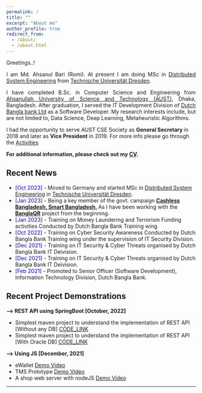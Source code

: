```yaml
---
permalink: /
title: ""
excerpt: "About me"
author_profile: true
redirect_from:
  - /about/
  - /about.html
---
```

Greetings..!

<div style="text-align: justify"> 

I am Md. Ahsanul Bari (Romi). At present I am doing MSc in [Distributed System Engineering](https://tu-dresden.de/ing/informatik/studium/studienangebot/master-studiengaenge/distributed-systems-engineering) from [Technische Universität Dresden](https://tu-dresden.de/).<br />

I have completed B.Sc. in Computer Science and Engineering from <a href="http://aust.edu/">Ahsanullah University of Science and Technology (AUST)</a>, Dhaka, Bangladesh. After graduation, I served the IT Development Division of <a href="https://www.dutchbanglabank.com/"> Dutch Bangla bank Ltd</a> as a Software Developer. My research interests include, but are not limited to, Data Science, Deep Learning, Metaheuristic Algorithms.<br /></div>

I had the opportunity to serve AUST CSE Society as <b> General Secretary </b> in 2018 and later as <b> Vice President</b> in 2019.
For more info please go through the [Activities](https://ahsanulbariromi.github.io/ahsanul-bari.github.io/activities/)<br />


**For additional information, please check out my [CV](https://ahsanulbariromi.github.io/ahsanul-bari.github.io/cv/).**

## Recent News
- <span style="color:Blue"> [Oct 2023] </span> - Moved to Germany and started MSc in [Distributed System Engineering](https://tu-dresden.de/ing/informatik/studium/studienangebot/master-studiengaenge/distributed-systems-engineering) in [Technische Universität Dresden](https://tu-dresden.de/).
- <span style="color:Blue"> [Jan 2023] </span> - Being a key member of the govt. campaign <b> [Cashless Bangladesh, Smart Bangladesh.](https://thefinancialexpress.com.bd/economy/cashless-bd-campaign-starts-in-dhaka-1674098317) </b> As I have been working with the <b>[BanglaQR](https://sslcommerz.com/bangla-qr/)</b> project from the beginning.
- <span style="color:Blue"> [Jan 2023] </span> - Training on Money Laundering and Terrorism Funding activities Conducted by Dutch Bangla Bank Training wing.
- <span style="color:Blue"> [Oct 2022] </span> - Training on Cyber Security Awareness Conducted by Dutch Bangla Bank Training wing under the supervision of IT Security Division.
- <span style="color:Blue"> [Dec 2021] </span> - Training on IT Security & Cyber Threats organised by Dutch Bangla Bank IT Deivision.
- <span style="color:Blue"> [Dec 2021] </span> - Training on IT Security & Cyber Threats organised by Dutch Bangla Bank IT Deivision.
- <span style="color:Blue"> [Feb 2021] </span> - Promoted to Senior Officer (Software Development), Information Technology Division, Dutch Bangla Bank.

## Recent Project Demonstrations 

<b>--> REST API using SpringBoot [October, 2022] </b>

- Simplest maven project to understand the implementation of REST API [Without any DB] [CODE_LINK](https://github.com/AhsanulBariRomi/Simple_SpringBoot_REST) <br />
- Simplest maven project to understand the implementation of REST API [With Oracle DB] [CODE_LINK](https://github.com/AhsanulBariRomi/SpringBoot_REST_withDao)

<b>--> Using JS [December, 2021] </b>

- eWallet [Demo Video](https://www.youtube.com/watch?v=RC4LydV7VXs) <br />
- TMS Prototype [Demo Video](https://www.youtube.com/watch?v=TfQlj9YMgtM) <br />
- A shop web server with nodeJS [Demo Video](https://www.youtube.com/watch?v=FJtUcVkxkIQ)

---
